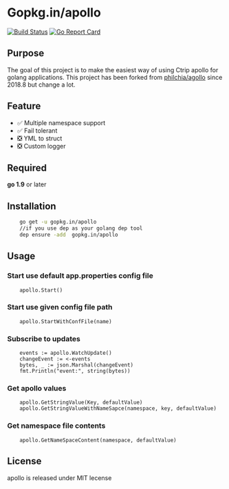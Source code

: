 # Gopkg.in/apollo

[![Build Status](https://travis-ci.org/go-apollo/apollo.svg?branch=master)](https://travis-ci.org/go-apollo/apollo)
[![Go Report Card](https://goreportcard.com/badge/github.com/go-apollo/apollo)](https://goreportcard.com/report/github.com/go-apollo/apollo)

## Purpose

The goal of this project is to make the easiest way of using Ctrip apollo for golang applications. This project has been forked from [philchia/agollo](https://github.com/philchia/agollo) since 2018.8 but change a lot.

## Feature

- ✅ Multiple namespace support
- ✅ Fail tolerant
- ❎  YML to struct 
- ❎  Custom logger

## Required

**go 1.9** or later

## Installation

```sh
    go get -u gopkg.in/apollo
    //if you use dep as your golang dep tool
    dep ensure -add  gopkg.in/apollo
```

## Usage

### Start use default app.properties config file

```golang
    apollo.Start()
```

### Start use given config file path

```golang
    apollo.StartWithConfFile(name)
```

### Subscribe to updates

```golang
    events := apollo.WatchUpdate()
    changeEvent := <-events
    bytes, _ := json.Marshal(changeEvent)
    fmt.Println("event:", string(bytes))
```

### Get apollo values

```golang
    apollo.GetStringValue(Key, defaultValue)
    apollo.GetStringValueWithNameSapce(namespace, key, defaultValue)
```

### Get namespace file contents

```golang
    apollo.GetNameSpaceContent(namespace, defaultValue)
```

## License

apollo is released under MIT lecense
